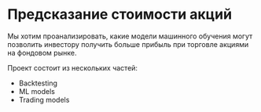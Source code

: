 # Предсказание стоимости акций

Мы хотим проанализировать, какие модели машинного обучения могут позволить инвестору 
получить больше прибыль при торговле акциями на фондовом рынке.

Проект состоит из нескольких частей:
* Backtesting
* ML models
* Trading models
